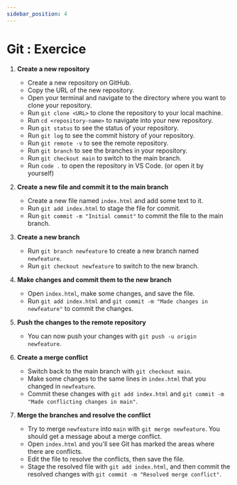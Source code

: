 ```yaml
---
sidebar_position: 4
---
```


# Git : Exercice

1. **Create a new repository**
    - Create a new repository on GitHub.
    - Copy the URL of the new repository.
    - Open your terminal and navigate to the directory where you want to clone your repository.
    - Run `git clone <URL>` to clone the repository to your local machine.
    - Run `cd <repository-name>` to navigate into your new repository.
    - Run `git status` to see the status of your repository.
    - Run `git log` to see the commit history of your repository.
    - Run `git remote -v` to see the remote repository.
    - Run `git branch` to see the branches in your repository.
    - Run `git checkout main` to switch to the main branch.
    - Run `code .` to open the repository in VS Code. (or open it by yourself)

2. **Create a new file and commit it to the main branch**

    - Create a new file named `index.html` and add some text to it.
    - Run `git add index.html` to stage the file for commit.
    - Run `git commit -m "Initial commit"` to commit the file to the main branch.

3. **Create a new branch**

    - Run `git branch newfeature` to create a new branch named `newfeature`.
    - Run `git checkout newfeature` to switch to the new branch.

4. **Make changes and commit them to the new branch**

    - Open `index.html`, make some changes, and save the file.
    - Run `git add index.html` and `git commit -m "Made changes in newfeature"` to commit the changes.

5. **Push the changes to the remote repository**

    - You can now push your changes with `git push -u origin newfeature`.

6. **Create a merge conflict**

    - Switch back to the main branch with `git checkout main`.
    - Make some changes to the same lines in `index.html` that you changed in `newfeature`.
    - Commit these changes with `git add index.html` and `git commit -m "Made conflicting changes in main"`.

7. **Merge the branches and resolve the conflict**
    - Try to merge `newfeature` into `main` with `git merge newfeature`. You should get a message about a merge conflict.
    - Open `index.html` and you'll see Git has marked the areas where there are conflicts.
    - Edit the file to resolve the conflicts, then save the file.
    - Stage the resolved file with `git add index.html`, and then commit the resolved changes with `git commit -m "Resolved merge conflict"`.

